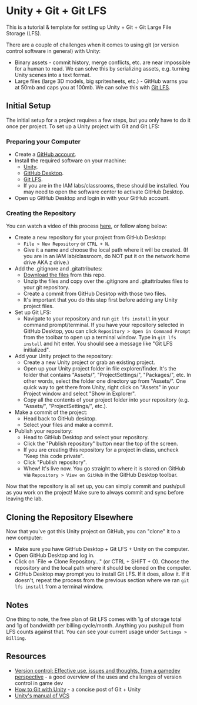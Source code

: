# Unity + Git + Git LFS

This is a tutorial & template for setting up Unity + Git + Git Large File Storage (LFS). 

There are a couple of challenges when it comes to using git (or version control software in general) with Unity:

- Binary assets - commit history, merge conflicts, etc. are near impossible for a human to read. We can solve this by serializing assets, e.g. turning Unity scenes into a text format.
- Large files (large 3D models, big spritesheets, etc.) - GitHub warns you at 50mb and caps you at 100mb. We can solve this with [Git LFS](https://git-lfs.github.com/).

## Initial Setup

The initial setup for a project requires a few steps, but you only have to do it once per project. To set up a Unity project with Git and Git LFS:

### Preparing your Computer

- Create a [GitHub account](https://github.com/join).
- Install the required software on your machine:
  - [Unity](https://unity.com/).
  - [GitHub Desktop](https://desktop.github.com/).
  - [Git LFS](https://git-lfs.github.com).
  - If you are in the IAM labs/classrooms, these should be installed. You may need to open the software center to activate GitHub Desktop.
- Open up GitHub Desktop and login in with your GitHub account.

### Creating the Repository

You can watch a video of this process [here](https://colum2.instructuremedia.com/embed/de36691b-707a-4877-910c-e25b0f0d45aa), or follow along below:

- Create a new repository for your project from GitHub Desktop:
  - `File > New Repository` or `CTRL + N`.
  - Give it a name and choose the local path where it will be created. (If you are in an IAM lab/classroom, do NOT put it on the network home drive AKA z drive.)
- Add the .gitignore and .gitattributes:
  - [Download the files](https://github.com/mikewesthad/unity-git-and-lfs/archive/master.zip) from this repo.
  - Unzip the files and copy over the .gitignore and .gitattributes files to your git repository.
  - Create a commit from GitHub Desktop with those two files.
  - It's important that you do this step first before adding any Unity project files.
- Set up Git LFS:
  - Navigate to your repository and run `git lfs install` in your command prompt/terminal. If you have your repository selected in GitHub Desktop, you can click `Repository > Open in Command Prompt` from the toolbar to open up a terminal window. Type in `git lfs install` and hit enter. You should see a message like "Git LFS initialized".
- Add your Unity project to the repository:
  - Create a new Unity project or grab an existing project.
  - Open up your Unity project folder in file explorer/finder. It's the folder that contains "Assets/", "ProjectSettings/", "Packages/", etc. In other words, select the folder one directory up from "Assets/". One quick way to get there from Unity, right click on "Assets" in your Project window and select "Show in Explorer".
  - Copy all the contents of your project folder into your repository (e.g. "Assets/", "ProjectSettings/", etc.).
- Make a commit of the project:
  - Head back to GitHub desktop.
  - Select your files and make a commit.
- Publish your repository:
  - Head to GitHub Desktop and select your repository.
  - Click the "Publish repository" button near the top of the screen.
  - If you are creating this repository for a project in class, uncheck "Keep this code private".
  - Click "Publish repository".
  - Whew! It's live now. You go straight to where it is stored on GitHub via `Repository > View on GitHub` in the GitHub Desktop toolbar.

Now that the repository is all set up, you can simply commit and push/pull as you work on the project! Make sure to always commit and sync before leaving the lab.

## Cloning the Repository Elsewhere

Now that you've got this Unity project on GitHub, you can "clone" it to a new computer:

- Make sure you have GitHub Desktop + Git LFS + Unity on the computer.
- Open GitHub Desktop and log in.
- Click on `File => Clone Repository..." (or CTRL + SHIFT + O). Choose the repository and the local path where it should be cloned on the computer.
- GitHub Desktop may prompt you to install Git LFS. If it does, allow it. If it doesn't, repeat the process from the previous section where we ran `git lfs install` from a terminal window.

## Notes

One thing to note, the free plan of Git LFS comes with 1g of storage total and 1g of bandwidth per billing cycle/month. Anything you push/pull from LFS counts against that. You can see your current usage under `Settings > Billing`.

## Resources

- [Version control: Effective use, issues and thoughts, from a gamedev perspective](https://www.what-could-possibly-go-wrong.com/version-control/) - a good overview of the uses and challenges of version control in game dev
- [How to Git with Unity](https://thoughtbot.com/blog/how-to-git-with-unity) - a concise post of Git + Unity
- [Unity's manual of VCS](https://docs.unity3d.com/Manual/VersionControl.html)
